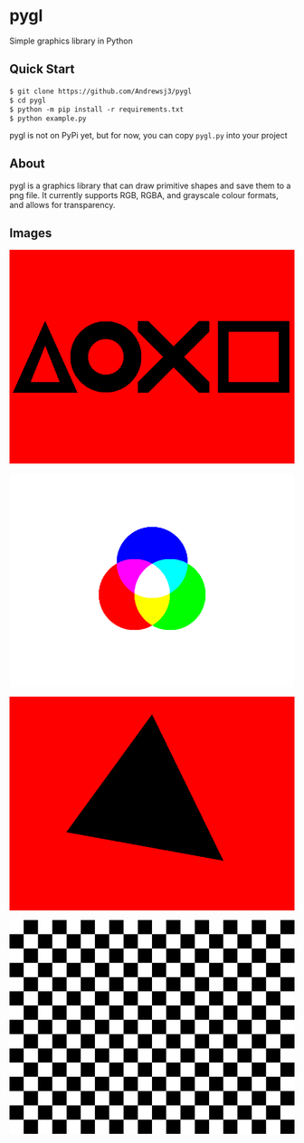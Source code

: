 # pygl

Simple graphics library in Python

## Quick Start

```console
$ git clone https://github.com/Andrewsj3/pygl
$ cd pygl
$ python -m pip install -r requirements.txt
$ python example.py 
```

pygl is not on PyPi yet, but for now, you can copy `pygl.py` into your project

## About

pygl is a graphics library that can draw primitive shapes and save them to a png file.
It currently supports RGB, RGBA, and grayscale colour formats, and allows for transparency.

## Images

![combined](./images/combined.png)

![circle](./images/transparent.png)

![triangle](./images/triangle.png)

![checkers](./images/checkers.png)
